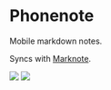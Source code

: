 Phonenote
=========

Mobile markdown notes.

Syncs with [Marknote](https://github.com/octalmage/Marknote).

![](https://cloudup.com/iHqPs94Us1j+)
![](https://cloudup.com/cu1L85eOMU0+)
